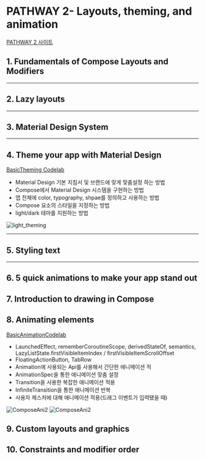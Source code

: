 # PATHWAY 2- Layouts, theming, and animation
[PATHWAY 2 사이트](https://developer.android.com/courses/pathways/jetpack-compose-for-android-developers-2)

## 1. Fundamentals of Compose Layouts and Modifiers 

---

## 2. Lazy layouts

---

## 3. Material Design System

---

## 4. Theme your app with Material Design
[BasicTheming Codelab](https://github.com/OhGyong/Jetpack-Compose-Android/tree/main/PATHWAY%202-%20Layouts%2C%20theming%2C%20and%20animation/BasicThemingCodelab)
- Material Design 기본 지침서 및 브랜드에 맞게 맞춤설정 하는 방법
- Compose에서 Material Design 시스템을 구현하는 방법
- 앱 전체에 color, typography, shpae를 정의하고 사용하는 방법
- Compose 요소의 스타일을 지정하는 방법
- light/dark 테마를 지원하는 방법

![light_theming](https://github.com/OhGyong/Jetpack-Compose-Android/assets/52282493/eb5070c1-de7a-4704-99af-cb39da088319)

---

## 5. Styling text

---

## 6. 5 quick animations to make your app stand out

## 7. Introduction to drawing in Compose

## 8. Animating elements
[BasicAnimationCodelab](https://github.com/OhGyong/Jetpack-Compose-Android/tree/main/PATHWAY%202-%20Layouts%2C%20theming%2C%20and%20animation/BasicAnimationCodelab)
- LaunchedEffect, rememberCoroutineScope, derivedStateOf, semantics, LazyListState.firstVisibleItemIndex / firstVisibleItemScrollOffset
- FloatingActionButton, TabRow
- Animation에 사용되는 Api를 사용해서 간단한 애니메이션 적
- AnimationSpec을 통한 애니메이션 맞춤 설정
- Transition을 사용한 복잡한 애니메이션 적용
- InfiniteTransition을 통한 애니메이션 반복
- 사용자 제스처에 대해 애니메이션 적용(드래그 이벤트가 입력됐을 때)

![ComposeAni2](https://github.com/OhGyong/Jetpack-Compose-Android/assets/52282493/0214a0c6-bf83-4a0f-aa9e-7ca70b962220)
![ComposeAni2](https://github.com/OhGyong/Jetpack-Compose-Android/assets/52282493/0214a0c6-bf83-4a0f-aa9e-7ca70b962220)

## 9. Custom layouts and graphics

## 10. Constraints and modifier order